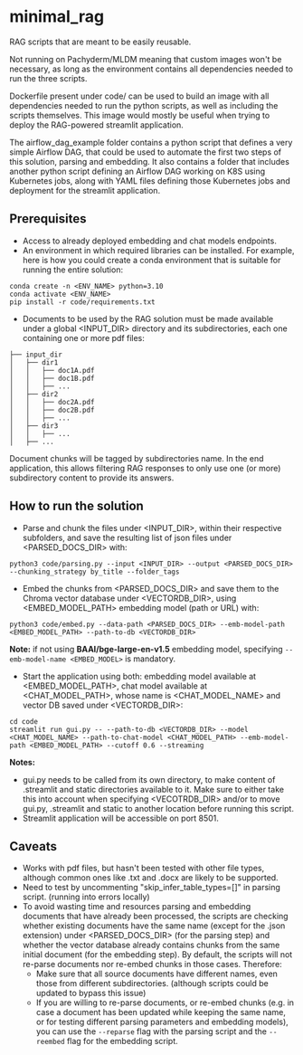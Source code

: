 # minimal_rag

RAG scripts that are meant to be easily reusable. 

Not running on Pachyderm/MLDM meaning that custom images won't be necessary, as long as the environment contains all dependencies needed to run the three scripts.

Dockerfile present under code/ can be used to build an image with all dependencies needed to run the python scripts, as well as including the scripts themselves. This image would mostly be useful when trying to deploy the RAG-powered streamlit application.

The airflow_dag_example folder contains a python script that defines a very simple Airflow DAG, that could be used to automate the first two steps of this solution, parsing and embedding. It also contains a folder that includes another python script defining an Airflow DAG working on K8S using Kubernetes jobs, along with YAML files defining those Kubernetes jobs and deployment for the streamlit application.

## Prerequisites

* Access to already deployed embedding and chat models endpoints.
* An environment in which required libraries can be installed. For example, here is how you could create a conda environment that is suitable for running the entire solution:
```
conda create -n <ENV_NAME> python=3.10
conda activate <ENV_NAME>
pip install -r code/requirements.txt
```
* Documents to be used by the RAG solution must be made available under a global <INPUT_DIR> directory and its subdirectories, each one containing one or more pdf files:
```
├── input_dir
│   ├── dir1
│   │   ├── doc1A.pdf
│   │   ├── doc1B.pdf
│   │   ├── ...
│   ├── dir2
│   │   ├── doc2A.pdf
│   │   ├── doc2B.pdf
│   │   ├── ...
│   ├── dir3
│   │   ├── ...
│   ├── ...
```
Document chunks will be tagged by subdirectories name. In the end application, this allows filtering RAG responses to only use one (or more) subdirectory content to provide its answers.

## How to run the solution

* Parse and chunk the files under <INPUT_DIR>, within their respective subfolders, and save the resulting list of json files under <PARSED_DOCS_DIR> with:
```
python3 code/parsing.py --input <INPUT_DIR> --output <PARSED_DOCS_DIR> --chunking_strategy by_title --folder_tags
```
* Embed the chunks from <PARSED_DOCS_DIR> and save them to the Chroma vector database under <VECTORDB_DIR>, using <EMBED_MODEL_PATH> embedding model (path or URL) with:
```
python3 code/embed.py --data-path <PARSED_DOCS_DIR> --emb-model-path <EMBED_MODEL_PATH> --path-to-db <VECTORDB_DIR>
```
**Note:** if not using **BAAI/bge-large-en-v1.5** embedding model, specifying `--emb-model-name <EMBED_MODEL>` is mandatory.
* Start the application using both: embedding model available at <EMBED_MODEL_PATH>, chat model available at <CHAT_MODEL_PATH>, whose name is <CHAT_MODEL_NAME> and vector DB saved under <VECTORDB_DIR>:
```
cd code
streamlit run gui.py -- --path-to-db <VECTORDB_DIR> --model <CHAT_MODEL_NAME> --path-to-chat-model <CHAT_MODEL_PATH> --emb-model-path <EMBED_MODEL_PATH> --cutoff 0.6 --streaming
```
**Notes:** 
* gui.py needs to be called from its own directory, to make content of .streamlit and static directories available to it. Make sure to either take this into account when specifying <VECOTRDB_DIR> and/or to move gui.py, .streamlit and static to another location before running this script.
* Streamlit application will be accessible on port 8501.
## Caveats
* Works with pdf files, but hasn't been tested with other file types, although common ones like .txt and .docx are likely to be supported.
* Need to test by uncommenting "skip_infer_table_types=[]" in parsing script. (running into errors locally)
* To avoid wasting time and resources parsing and embedding documents that have already been processed, the scripts are checking whether existing documents have the same name (except for the .json extension) under <PARSED_DOCS_DIR> (for the parsing step) and whether the vector database already contains chunks from the same initial document (for the embedding step). By default, the scripts will not re-parse documents nor re-embed chunks in those cases. Therefore:
  * Make sure that all source documents have different names, even those from different subdirectories. (although scripts could be updated to bypass this issue)
  * If you are willing to re-parse documents, or re-embed chunks (e.g. in case a document has been updated while keeping the same name, or for testing different parsing parameters and embedding models), you can use the `--reparse` flag with the parsing script and the `--reembed` flag for the embedding script.
